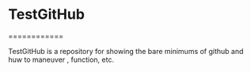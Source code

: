 # TestGitHub
============

TestGitHub is a repository for showing the bare minimums of github and huw to maneuver , function, etc.
